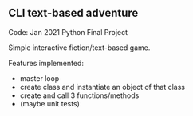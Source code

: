 ## CLI text-based adventure

Code: <Louisville> Jan 2021 Python Final Project

Simple interactive fiction/text-based game.

Features implemented:

* master loop
* create class and instantiate an object of that class
* create and call 3 functions/methods
* (maybe unit tests)
